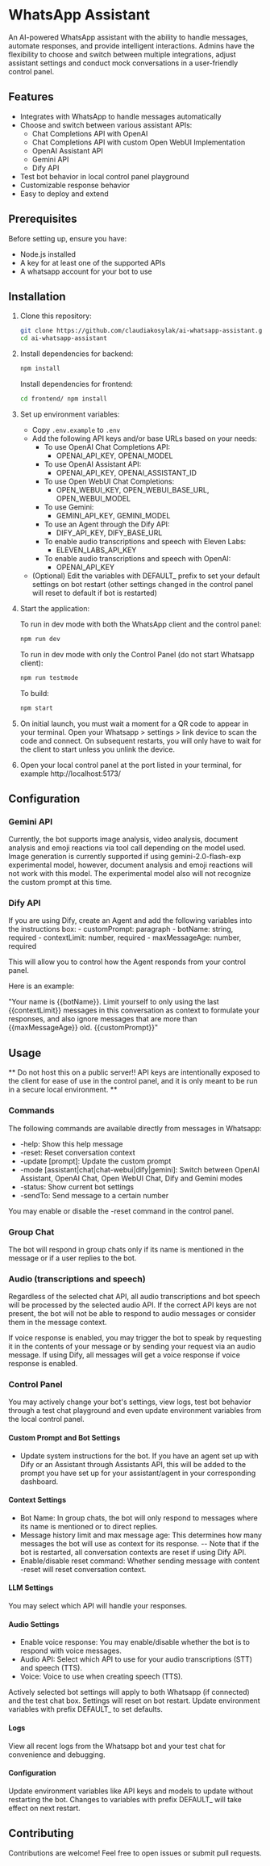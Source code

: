 # WhatsApp Assistant

An AI-powered WhatsApp assistant with the ability to handle messages, automate responses, and provide intelligent interactions. Admins have the flexibility to choose and switch between multiple integrations, adjust assistant settings and conduct mock conversations in a user-friendly control panel.

## Features

- Integrates with WhatsApp to handle messages automatically
- Choose and switch between various assistant APIs:
    - Chat Completions API with OpenAI
    - Chat Completions API with custom Open WebUI Implementation
    - OpenAI Assistant API
    - Gemini API
    - Dify API
- Test bot behavior in local control panel playground
- Customizable response behavior
- Easy to deploy and extend

## Prerequisites

Before setting up, ensure you have:

- Node.js installed
- A key for at least one of the supported APIs
- A whatsapp account for your bot to use

## Installation

1. Clone this repository:
   ```sh
   git clone https://github.com/claudiakosylak/ai-whatsapp-assistant.git
   cd ai-whatsapp-assistant
   ```

2. Install dependencies for backend:
   ```sh
   npm install
   ```

    Install dependencies for frontend:
    ```sh
    cd frontend/ npm install
   ```

3. Set up environment variables:
   - Copy `.env.example` to `.env`
   - Add the following API keys and/or base URLs based on your needs:
        - To use OpenAI Chat Completions API:
            - OPENAI_API_KEY, OPENAI_MODEL
        - To use OpenAI Assistant API:
            - OPENAI_API_KEY, OPENAI_ASSISTANT_ID
        - To use Open WebUI Chat Completions:
            - OPEN_WEBUI_KEY, OPEN_WEBUI_BASE_URL, OPEN_WEBUI_MODEL
        - To use Gemini:
            - GEMINI_API_KEY, GEMINI_MODEL
        - To use an Agent through the Dify API:
            - DIFY_API_KEY, DIFY_BASE_URL
        - To enable audio transcriptions and speech with Eleven Labs:
            - ELEVEN_LABS_API_KEY
        - To enable audio transcriptions and speech with OpenAI:
            - OPENAI_API_KEY
    - (Optional) Edit the variables with DEFAULT_ prefix to set your default settings on bot restart (other settings changed in the control panel will reset to default if bot is restarted)

4. Start the application:

    To run in dev mode with both the WhatsApp client and the control panel:

    ```sh
    npm run dev
    ```

    To run in dev mode with only the Control Panel (do not start Whatsapp client):

    ```sh
    npm run testmode
    ```

    To build:

    ```sh
    npm start
    ```
5. On initial launch, you must wait a moment for a QR code to appear in your terminal. Open your Whatsapp > settings > link device to scan the code and connect. On subsequent restarts, you will only have to wait for the client to start unless you unlink the device.

6. Open your local control panel at the port listed in your terminal, for example http://localhost:5173/

## Configuration

### Gemini API

Currently, the bot supports image analysis, video analysis, document analysis and emoji reactions via tool call depending on the model used. Image generation is currently supported if using gemini-2.0-flash-exp experimental model, however, document analysis and emoji reactions will not work with this model. The experimental model also will not recognize the custom prompt at this time.

### Dify API

If you are using Dify, create an Agent and add the following variables into the instructions box:
    - customPrompt: paragraph
    - botName: string, required
    - contextLimit: number, required
    - maxMessageAge: number, required

This will allow you to control how the Agent responds from your control panel.

Here is an example:

"Your name is {{botName}}. Limit yourself to only using the last {{contextLimit}} messages in this conversation as context to formulate your responses, and also ignore messages that are more than {{maxMessageAge}} old. {{customPrompt}}"

## Usage

** Do not host this on a public server!! API keys are intentionally exposed to the client for ease of use in the control panel, and it is only meant to be run in a secure local environment. **

### Commands

The following commands are available directly from messages in Whatsapp:

- -help: Show this help message
- -reset: Reset conversation context
- -update [prompt]: Update the custom prompt
- -mode [assistant|chat|chat-webui|dify|gemini]: Switch between OpenAI Assistant, OpenAI Chat, Open WebUI Chat, Dify and Gemini modes
- -status: Show current bot settings
- -sendTo: Send message to a certain number

You may enable or disable the -reset command in the control panel.

### Group Chat

The bot will respond in group chats only if its name is mentioned in the message or if a user replies to the bot.

### Audio (transcriptions and speech)

Regardless of the selected chat API, all audio transcriptions and bot speech will be processed by the selected audio API. If the correct API keys are not present, the bot will not be able to respond to audio messages or consider them in the message context.

If voice response is enabled, you may trigger the bot to speak by requesting it in the contents of your message or by sending your request via an audio message. If using Dify, all messages will get a voice response if voice response is enabled.

### Control Panel

You may actively change your bot's settings, view logs, test bot behavior through a test chat playground and even update environment variables from the local control panel.

#### Custom Prompt and Bot Settings

- Update system instructions for the bot. If you have an agent set up with Dify or an Assistant through Assistants API, this will be added to the prompt you have set up for your assistant/agent in your corresponding dashboard.

#### Context Settings
- Bot Name: In group chats, the bot will only respond to messages where its name is mentioned or to direct replies.
- Message history limit and max message age: This determines how many messages the bot will use as context for its response.    -- Note that if the bot is restarted, all conversation contexts are reset if using Dify API.
- Enable/disable reset command: Whether sending message with content -reset will reset conversation context.

#### LLM Settings
You may select which API will handle your responses.

#### Audio Settings
- Enable voice response: You may enable/disable whether the bot is to respond with voice messages.
- Audio API: Select which API to use for your audio transcriptions (STT) and speech (TTS).
- Voice: Voice to use when creating speech (TTS).

Actively selected bot settings will apply to both Whatsapp (if connected) and the test chat box. Settings will reset on bot restart. Update environment variables with prefix DEFAULT_ to set defaults.

#### Logs

View all recent logs from the Whatsapp bot and your test chat for convenience and debugging.

#### Configuration

Update environment variables like API keys and models to update without restarting the bot. Changes to variables with prefix DEFAULT_ will take effect on next restart.

## Contributing

Contributions are welcome! Feel free to open issues or submit pull requests.

